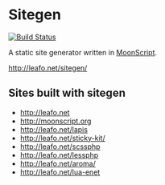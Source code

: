# Sitegen

[![Build Status](https://travis-ci.org/leafo/sitegen.svg?branch=master)](https://travis-ci.org/leafo/sitegen)

A static site generator written in [MoonScript](http://moonscript.org).

<http://leafo.net/sitegen/>

## Sites built with sitegen

* <http://leafo.net>
* <http://moonscript.org>
* <http://leafo.net/lapis>
* <http://leafo.net/sticky-kit/>
* <http://leafo.net/scssphp>
* <http://leafo.net/lessphp>
* <http://leafo.net/aroma/>
* <http://leafo.net/lua-enet>

